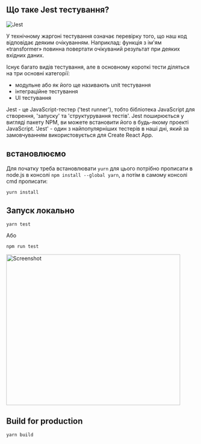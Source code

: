 ## Що таке Jest тестування?

<img src="https://techrocks.ru/wp-content/uploads/2019/07/Jest.png" alt="Jest">

У технічному жаргоні тестування означає перевірку того, що наш код відповідає деяким очікуванням. Наприклад: функція з ім'ям «transformer» повинна повертати очікуваний результат при деяких вхідних даних.

Існує багато видів тестування, але в основному короткі тести діляться на три основні категорії:

- модульне або як його ще називають unit тестування
- інтеграційне тестування
- UI тестування 

Jest - це JavaScript-тестер ('test runner'), тобто бібліотека JavaScript для створення, 'запуску' та 'структурування тестів'. Jest поширюється у вигляді пакету NPM, ви можете встановити його в будь-якому проекті JavaScript. 'Jest' - один з найпопулярніших тестерів в наші дні, який за замовчуванням використовується для Create React App.

## встановлюємо
Для початку треба встановлювати `yurn` для цього потрібно прописати в node.js в консолі `npm install --global yarn`, а потім в самому консолі cmd прописати: 

```
yurn install
```

## Запуск локально

```
yarn test
```

Aбо

```
npm run test
```

<img src="https://i2.paste.pics/c1cabd187c3a46f619e159d32b3633f7.png" width="462" height="401" alt="Screenshot">

## Build for production

```
yarn build
```

